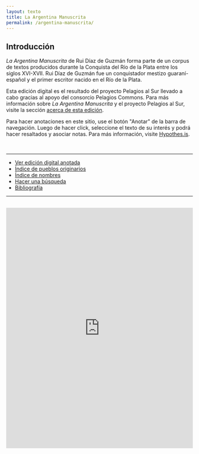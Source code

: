 ```yaml
---
layout: texto
title: La Argentina Manuscrita
permalink: /argentina-manuscrita/
---
```


## Introducción

_La Argentina Manuscrita_ de Rui Díaz de Guzmán forma parte de un corpus de textos producidos durante la Conquista del Río de la Plata entre los siglos XVI-XVII. Rui Díaz de Guzmán fue un conquistador mestizo guaraní-español y el primer escritor nacido en el Río de la Plata. 

Esta edición digital es el resultado del proyecto Pelagios al Sur llevado a cabo gracias al apoyo del consorcio Pelagios Commons. Para más información sobre _La Argentina Manuscrita_ y el proyecto Pelagios al Sur, visite la sección [acerca de esta edición](/argentina-manuscrita-about).

Para hacer anotaciones en este sitio, use el botón "Anotar" de la barra de navegación. Luego de hacer click, seleccione el texto de su interés y podrá hacer resaltados y asociar notas. Para más información, visite [Hypothes.is](https://web.hypothes.is/).

<br>

-------------

<!-- <a href="{{site.baseurl}}/argentina-manuscrita-indice"><img src="{{site.baseurl}}/assets/img/argentina_manuscrita/argman.gif" align="center"/></a> -->

<ul class="idx">
<li><a href="{{site.baseurl}}/argentina-manuscrita-indice">Ver edición digital anotada</a></li>
<li><a href="{{site.baseurl}}/argentina-manuscrita-pueblos-originarios">Índice de pueblos originarios</a></li>
<li><a href="{{site.baseurl}}/argentina-manuscrita-nombres">Índice de nombres</a></li>
<li><a href="{{site.baseurl}}/search">Hacer una búsqueda</a></li>
<li><a href="{{site.baseurl}}/argentina-manuscrita-biblio">Bibliografía</a></li>
</ul>

-------------

<br>

<iframe src='https://cdn.knightlab.com/libs/timeline3/latest/embed/index.html?source=1dzNiAAvRLFvFayZVusjq_ZZM78G4kRSBO2ozn1VZWUY&font=Default&lang=es&initial_zoom=2&height=650' width='100%' height='650' webkitallowfullscreen mozallowfullscreen allowfullscreen frameborder='0'></iframe>



<!--   <div class="toc">
    <div class="toc-item row">
      <div class="column">
        <img src="{{site.baseurl}}/assets/img/argentina_manuscrita/11622020.jpg"/>
        <p class="small">Fuente: www.davidrumsey.com</p>
      </div>
      <div class="column column-text">
      	<ul>
        <li><a href="{{site.baseurl}}/argentina-manuscrita-indice">Ver edición digital anotada</a></li>
        <li><a href="{{site.baseurl}}/search">Hacer una búsqueda</a></li>
        <li><a href="{{site.baseurl}}/argentina-manuscrita-biblio">Bibliografía</a></li>
        </ul>
      </div>
    </div>
  </div> -->


<!--[Descargar anotación TEI]({{ site.url }}{{ site.baseurl }}/textos/Ruy_Diaz-La_Argentina_Manuscrita.tei.xml) -->

<!-- [Ver en Recogito](https://recogito.pelagios.org/document/wzqxhk0h3vpikm/part/1/edit) -->

<!-- [Volver](/textosymapas) -->